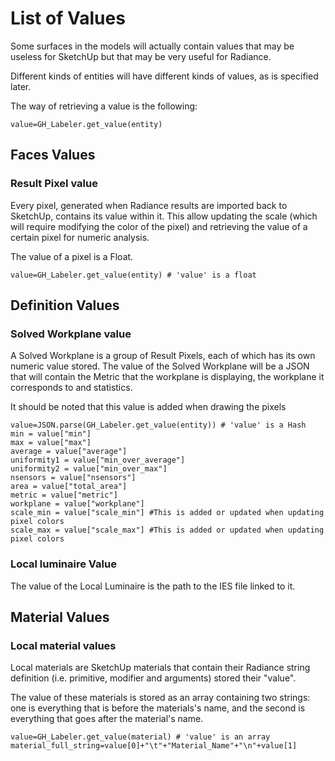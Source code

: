 # List of Values

Some surfaces in the models will actually contain values that may be useless for SketchUp but that may be very useful for Radiance.

Different kinds of entities will have different kinds of values, as is specified later.

The way of retrieving a value is the following:

```text
value=GH_Labeler.get_value(entity)
```

## Faces Values

### Result Pixel value

Every pixel, generated when Radiance results are imported back to SketchUp, contains its value within it. This allow updating the scale \(which will require modifying the color of the pixel\) and retrieving the value of a certain pixel for numeric analysis.

The value of a pixel is a Float.

```text
value=GH_Labeler.get_value(entity) # 'value' is a float
```

## Definition Values

### Solved Workplane value

A Solved Workplane is a group of Result Pixels, each of which has its own numeric value stored. The value of the Solved Workplane will be a JSON that will contain the Metric that the workplane is displaying, the workplane it corresponds to and statistics.

It should be noted that this value is added when drawing the pixels

```text
value=JSON.parse(GH_Labeler.get_value(entity)) # 'value' is a Hash
min = value["min"]
max = value["max"]
average = value["average"]
uniformity1 = value["min_over_average"]
uniformity2 = value["min_over_max"]
nsensors = value["nsensors"]
area = value["total_area"]
metric = value["metric"]
workplane = value["workplane"]
scale_min = value["scale_min"] #This is added or updated when updating pixel colors
scale_max = value["scale_max"] #This is added or updated when updating pixel colors
```

### Local luminaire Value

The value of the Local Luminaire is the path to the IES file linked to it.

## Material Values

### Local material values

Local materials are SketchUp materials that contain their Radiance string definition \(i.e. primitive, modifier and arguments\) stored their "value".

The value of these materials is stored as an array containing two strings: one is everything that is before the materials's name, and the second is everything that goes after the material's name.

```text
value=GH_Labeler.get_value(material) # 'value' is an array
material_full_string=value[0]+"\t"+"Material_Name"+"\n"+value[1]
```

